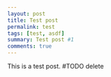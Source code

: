```yaml
---
layout: post
title: Test post
permalink: test
tags: [test, asdf]
summary: Test post #1
comments: true
---
```

This is a test post. #TODO delete
